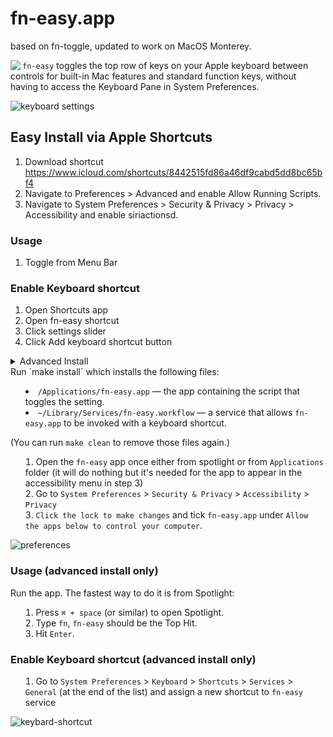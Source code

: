 # fn-easy.app

based on fn-toggle, updated to work on MacOS Monterey. 

<img align="left" src="https://github.com/jakubroztocil/macos-fn-toggle/blob/master/Logo.png">

`fn-easy` toggles the top row of keys on your Apple keyboard between controls 
for built-in Mac features and standard function keys, without having to access
the Keyboard Pane in System Preferences.

![keyboard settings](https://github.com/jakubroztocil/macos-fn-toggle/blob/master/Screenshots/keyboard-settings.png)

## Easy Install via Apple Shortcuts

1. Download shortcut https://www.icloud.com/shortcuts/8442515fd86a46df9cabd5dd8bc65bf4
2. Navigate to Preferences > Advanced and enable Allow Running Scripts.
3. Navigate to System Preferences > Security & Privacy > Privacy > Accessibility and enable siriactionsd.

### Usage
1. Toggle from Menu Bar

### Enable Keyboard shortcut
1. Open Shortcuts app
2. Open fn-easy shortcut
3. Click settings slider
4. Click Add keyboard shortcut button


<details><summary>Advanced Install<summary>
Run `make install` which installs the following files:

* `/Applications/fn-easy.app` — the app containing the script that toggles 
  the setting.
* `~/Library/Services/fn-easy.workflow` — a service that allows 
  `fn-easy.app` to be invoked with a keyboard shortcut.

(You can run `make clean` to remove those files again.)

1. Open the `fn-easy` app once either from spotlight or from `Applications` 
   folder (it will do nothing but it's needed for the app to appear in  the 
   accessibility menu in step 3)
2. Go to `System Preferences` > `Security & Privacy` > `Accessibility` > 
   `Privacy` 
3. `Click the lock to make changes` and tick `fn-easy.app` under 
   `Allow the apps below to control your computer`.


![preferences](https://github.com/jakubroztocil/macos-fn-toggle/blob/master/Screenshots/privacy-settings.png)


### Usage (advanced install only)

Run the app. The fastest way to do it is from Spotlight:

1. Press `⌘ + space` (or similar) to open Spotlight.
2. Type `fn`, `fn-easy` should be the Top Hit.
3. Hit `Enter`.

### Enable Keyboard shortcut (advanced install only)

1. Go to `System Preferences` > `Keyboard` > `Shortcuts` > `Services` > `General` 
   (at the end of the list) and assign a new shortcut to `fn-easy` service


![keybard-shortcut](https://github.com/jakubroztocil/macos-fn-toggle/blob/master/Screenshots/keyboard-shortcut.png)
  </details>
